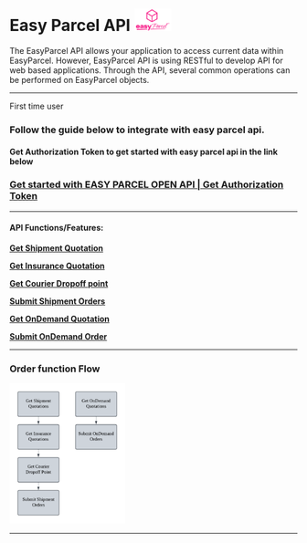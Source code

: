 # Easy Parcel API  <img src="pictures/EasyParcel-TransparentSquare-md.png" alt="Logo" style="width:65px; margin:0; padding:0;">


 
The EasyParcel API allows your application to access current data within EasyParcel. However, EasyParcel API is using RESTful to develop API for web based applications. Through the API, several common operations can be performed on EasyParcel objects.

---
First time user 

### Follow the guide below to integrate with easy parcel api.
#### Get Authorization Token to get started with easy parcel api in the link below
### [Get started with EASY PARCEL OPEN API | Get Authorization Token](Get%20started%20with%20EASY%20PARCEL%20OPEN%20API.md)


---
#### API Functions/Features:

**[Get Shipment Quotation]((Features/Get%20Shipment%20Quotation.md))**

**[Get Insurance Quotation](Features/Get%20Insurance%20Quotation.md)**

**[Get Courier Dropoff point](Features/Get%20Courier%20Dropoff%20point.md)**

**[Submit Shipment Orders](Features/Submit%20Shipment%20Orders.md)**

**[Get OnDemand Quotation](Features/Get-OnDemand-Quotation)**

**[Submit OnDemand Order](Features/Submit-OnDemand-Order)**

---

### Order function Flow
<img src="pictures/Flow%20Chart.png" alt="Flow Chart" style="width:40%; margin:0; padding:0;">

---
